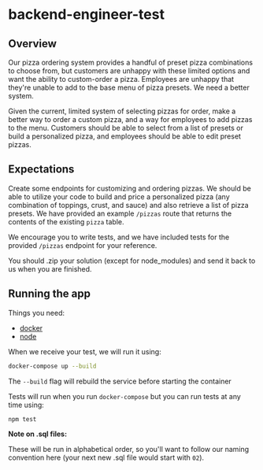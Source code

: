 # backend-engineer-test

## Overview
Our pizza ordering system provides a handful of preset pizza combinations to choose from, but customers are unhappy with these limited options and want the ability to custom-order a pizza. 
Employees are unhappy that they're unable to add to the base menu of pizza presets. We need a better system.

Given the current, limited system of selecting pizzas for order, make a better way to order a custom pizza, and a way for employees to add pizzas to the menu.
Customers should be able to select from a list of presets or build a personalized pizza, and employees should be able to edit preset pizzas.

## Expectations
Create some endpoints for customizing and ordering pizzas.
We should be able to utilize your code to build and price a personalized pizza (any combination of toppings, crust, and sauce) and also retrieve a list of pizza presets. 
We have provided an example `/pizzas` route that returns the contents of the existing `pizza` table.

We encourage you to write tests, and we have included tests for the provided `/pizzas` endpoint for your reference.

You should .zip your solution (except for node_modules) and send it back to us when you are finished.

## Running the app
Things you need:
* [docker](https://www.docker.com/community-edition#/download)
* [node](https://nodejs.org/en/download/)

When we receive your test, we will run it using:
```bash
docker-compose up --build
```
The `--build` flag will rebuild the service before starting the container

Tests will run when you run `docker-compose` but you can run tests at any time using:
```bash
npm test
```

**Note on .sql files:**

These will be run in alphabetical order, so you'll want to follow our naming convention here (your next new .sql file would start with `02`).
